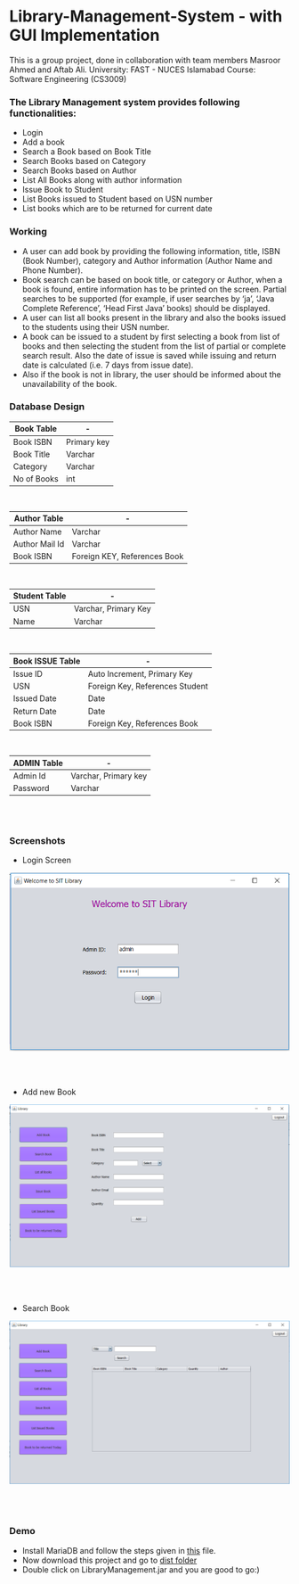 # Library-Management-System - with GUI Implementation
This is a group project, done in collaboration with team members Masroor Ahmed and Aftab Ali.
University: FAST - NUCES Islamabad
Course: Software Engineering (CS3009)


### The Library Management system provides following functionalities:

* Login
* Add a book
* Search a Book based on Book Title
* Search Books based on Category
* Search Books based on Author
* List All Books along with author information
* Issue Book to Student
* List Books issued to Student based on USN number 
* List books which are to be returned for current date

### Working

* A user can add book by providing the following information, title, ISBN (Book Number), category and Author information (Author Name and Phone Number).
* Book search can be based on book title, or category or Author, when a book is found, entire information has to be printed on the screen. Partial searches to be supported (for example, if user searches by ‘ja’, ‘Java Complete Reference’, ‘Head First Java’ books) should be displayed.
* A user can list all books present in the library and also the books issued to the students using their USN number.
* A book can be issued to a student by first selecting a book from list of books and then selecting the student from the list of partial or complete search result. Also the date of issue is saved while issuing and return date is calculated (i.e. 7 days from issue date).
* Also if the book is not in library, the user should be informed about the unavailability of the book.


### Database Design

Book Table  | -
----------- | ------------------
Book ISBN	| Primary key
Book Title	| Varchar
Category	| Varchar
No of Books	| int

</br>

Author Table	| -
------------ 	| ----------------------	 
Author Name	 	| Varchar
Author Mail Id	| Varchar
Book ISBN		| Foreign KEY, References Book

</br>

Student Table | -
------------- | --------------------
USN			  | Varchar, Primary Key
Name		  | Varchar

</br>

Book ISSUE Table | -
---------------	 | --------------------------------
Issue ID		 | Auto Increment, Primary Key
USN				 | Foreign Key, References Student
Issued Date		 | Date
Return Date		 | Date
Book ISBN		 | Foreign Key, References Book 

</br>

ADMIN Table		| -
--------------- | --------------------
Admin Id		| Varchar, Primary key
Password		| Varchar

</br>
</br>


### Screenshots

* Login Screen

![picture alt](https://github.com/Sourav-Malani/Library-Management-System/blob/main/Library-Management%20System/screenshots/login1.png)

</br>
</br>

* Add new Book

![picture alt](https://github.com/Sourav-Malani/Library-Management-System/blob/main/Library-Management%20System/screenshots/add_book.png)

</br>
</br>

* Search Book

![picture alt](https://github.com/Sourav-Malani/Library-Management-System/blob/main/Library-Management%20System/screenshots/search_book.png)

</br>
</br>

### Demo
* Install MariaDB and follow the steps given in [this](https://github.com/Sourav-Malani/Library-Management/blob/master/Database_Query/bookDB.txt) file.
* Now download this project and go to [dist folder](https://github.com/Sourav-Malani/Library-Management/tree/master/dist)
* Double click on LibraryManagement.jar and you are good to go:)
